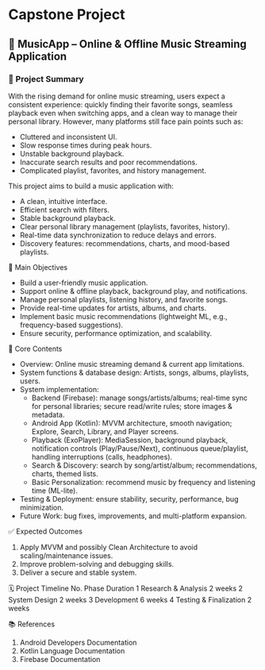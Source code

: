 # Capstone Project
## 🎵 MusicApp – Online & Offline Music Streaming Application
### 📖 Project Summary

With the rising demand for online music streaming, users expect a consistent experience: quickly finding their favorite songs, seamless playback even when switching apps, and a clean way to manage their personal library.
However, many platforms still face pain points such as:
  - Cluttered and inconsistent UI.
  - Slow response times during peak hours.
  - Unstable background playback.
  - Inaccurate search results and poor recommendations.
  - Complicated playlist, favorites, and history management.

This project aims to build a music application with:
  - A clean, intuitive interface.
  - Efficient search with filters.
  - Stable background playback.
  - Clear personal library management (playlists, favorites, history).
  - Real-time data synchronization to reduce delays and errors.
  - Discovery features: recommendations, charts, and mood-based playlists.

🎯 Main Objectives
- Build a user-friendly music application.
- Support online & offline playback, background play, and notifications.
- Manage personal playlists, listening history, and favorite songs.
- Provide real-time updates for artists, albums, and charts.
- Implement basic music recommendations (lightweight ML, e.g., frequency-based suggestions).
- Ensure security, performance optimization, and scalability.

📌 Core Contents
- Overview: Online music streaming demand & current app limitations.
- System functions & database design: Artists, songs, albums, playlists, users.
- System implementation:
  + Backend (Firebase): manage songs/artists/albums; real-time sync for personal libraries; secure read/write rules; store images & metadata.
  + Android App (Kotlin): MVVM architecture, smooth navigation; Explore, Search, Library, and Player screens.
  + Playback (ExoPlayer): MediaSession, background playback, notification controls (Play/Pause/Next), continuous queue/playlist, handling interruptions (calls, headphones).
  + Search & Discovery: search by song/artist/album; recommendations, charts, themed lists.
  + Basic Personalization: recommend music by frequency and listening time (ML-lite).
- Testing & Deployment: ensure stability, security, performance, bug minimization.
- Future Work: bug fixes, improvements, and multi-platform expansion.

✅ Expected Outcomes
1. Apply MVVM and possibly Clean Architecture to avoid scaling/maintenance issues.
2. Improve problem-solving and debugging skills.
3. Deliver a secure and stable system.

🗓️ Project Timeline
No.	Phase	Duration
1	Research & Analysis	2 weeks
2	System Design	2 weeks
3	Development	6 weeks
4	Testing & Finalization	2 weeks

📚 References
1. Android Developers Documentation
2. Kotlin Language Documentation
3. Firebase Documentation
